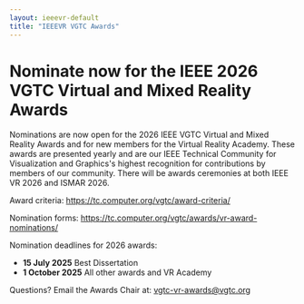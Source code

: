 ```yaml
---
layout: ieeevr-default
title: "IEEEVR VGTC Awards"
---
```



<!--p class="big_title" style="padding-bottom:0; margin-bottom:0">VGTC </p-->

<h1>Nominate now for the IEEE 2026 VGTC Virtual and Mixed Reality Awards</h1>

<p>Nominations are now open for the 2026 IEEE VGTC Virtual and Mixed Reality Awards and for new members for the Virtual Reality  Academy.  These awards are presented yearly and are our IEEE Technical Community for Visualization and Graphics's highest recognition  for contributions by members of our community.  There will be awards ceremonies at both IEEE VR 2026 and ISMAR 2026.</p>

<p>Award criteria:  <a href="https://tc.computer.org/vgtc/award-criteria/" target="_blank">https://tc.computer.org/vgtc/award-criteria/</a></p>

<p>Nomination forms:  <a href="https://tc.computer.org/vgtc/awards/vr-award-nominations/" target="_blank">https://tc.computer.org/vgtc/awards/vr-award-nominations/</a></p>

<p>Nomination deadlines for 2026 awards:</p>
<ul>
<li><strong>15 July 2025</strong>         Best Dissertation</li>
<li><strong>1 October 2025</strong>     All other awards and VR Academy</li>
</ul>

<p>
Questions?  Email the Awards Chair at:  <a href="mailto:vgtc-vr-awards@vgtc.org">vgtc-vr-awards@vgtc.org</a></p>


<div style="display:none">
    <h1>IEEE 2025 VGTC Virtual Reality Awards</h1>
    <p>
        The IEEE VGTC Virtual Reality Awards recognize and honor individuals who have made a significant contribution to our broadly defined virtual, augmented, mixed, and extended reality community through their research and/or service. 
    </p>
    <p>
        Except for the Outstanding Dissertation Award (those nominations closed in September), all nominations were due by <strong>January 5<sup>th</sup>, 2025</strong>.  In 2025 for the first time, we will recognize all of the VGTC VR award winners at both IEEE VR and IEEE ISMAR.  Recipients may choose to receive their award at either conference.
    </p>
    <ul class="extraSpacing">
        <li>
            <a href="{{"/assets/award/IEEE_VGTC_VR_Awards_2025_Call_for_Nominations.pdf" | relative_url }}"  target="_blank">Call for NOMINATIONS</a>
        </li>
        <li>
            <a href="https://tc.computer.org/vgtc/award-criteria/" target="_blank">IEEE VGTC Awards Overview and Criteria</a>
        </li>
    </ul>   
    
    <p>
        <h2>Awards:</h2>
        <ul class="extraSpacing">
		
            <li>
            <strong style="color:black">IEEE VGTC Virtual Reality Lifetime Achievement</strong>
            <br>
            <a class="specialLink" href="https://tc.computer.org/vgtc/award-criteria/#lifetime" target="_blank">View Award Criteria</a>&nbsp;|&nbsp;<a class="specialLink" href="https://tc.computer.org/vgtc/awards/virtual-augmented-reality-technical-awards/" target="_blank">View Previous Winners</a>&nbsp;|&nbsp;<a class="specialLink" href="https://forms.gle/skXmVG6QJkjQtTXH6">Submit a Nomination</a></li>

            <li>
            <strong style="color:black">IEEE VGTC Virtual Reality Technical Achievement</strong>
            <br>
            <a class="specialLink" href="https://tc.computer.org/vgtc/award-criteria/#technical" target="_blank">View Award Criteria</a>&nbsp;|&nbsp;<a class="specialLink" href="https://tc.computer.org/vgtc/awards/virtual-augmented-reality-technical-awards/" target="_blank">View Previous Winners</a>&nbsp;|&nbsp;<a class="specialLink" href="https://forms.gle/vTZ5czAKgQDz1RPE9">Submit a Nomination</a></li>

            <li>
            <strong style="color:black">IEEE VGTC Virtual Reality Significant New Researcher</strong>
            <br>
            <a class="specialLink" href="https://tc.computer.org/vgtc/award-criteria/#new_researcher" target="_blank">View Award Criteria</a>&nbsp;|&nbsp;<a class="specialLink" href="https://tc.computer.org/vgtc/awards/virtual-augmented-reality-technical-awards/" target="_blank">View Previous Winners</a>&nbsp;|&nbsp;<a class="specialLink" href="https://forms.gle/yzgkwbGDMoX9gPAU7" >Submit a Nomination</a></li>

            <li>
            <strong style="color:black">IEEE VGTC Virtual Reality Dissertation Award</strong>
            <br>
            <a class="specialLink" href="https://tc.computer.org/vgtc/award-criteria/#dissertation" target="_blank">View Award Criteria</a>&nbsp;|&nbsp;<a class="specialLink" href="https://tc.computer.org/vgtc/awards/vr-doctoral-dissertation-award/" target="_blank">View Previous Winners</a>&nbsp;&nbsp; <br>  2025 Nominations closed August 31<sup>st</sup><br> 2026 Nominations close TBD</li>

            <li>
            <strong style="color:black">IEEE VGTC Virtual Reality Service Award</strong>
            <br>
            <a class="specialLink" href="https://tc.computer.org/vgtc/award-criteria/#service" target="_blank">View Award Criteria</a>&nbsp;|&nbsp;<a class="specialLink" href="https://tc.computer.org/vgtc/awards/service-awards/" target="_blank">View Previous Winners</a>&nbsp;|&nbsp;<a class="specialLink" href="https://forms.gle/wnJ5yq9HEZQUWjac7">Submit a Nomination</a></li>

            <li>
            <strong style="color:black">IEEE VGTC Virtual Reality Academy</strong>
            <br>
            <a class="specialLink" href="https://tc.computer.org/vgtc/award-criteria/#academy" target="_blank">View Award Criteria</a>&nbsp;|&nbsp;<a class="specialLink" href="https://tc.computer.org/vgtc/awards/virtual-reality-academy//" target="_blank">View Previous Winners</a>&nbsp;|&nbsp;<a class="specialLink" href="https://forms.gle/XEuocc6gxrzHrLMX7">Submit a Nomination</a></li>            
        </ul>
    </p>

    <p>
        For questions or additional information please email IEEE VGTC VR Awards Program Chair, currently Mary Whitton, 
        at <a href="mailto:vgtc-vr-awards@vgtc.org">vgtc-vr-awards@vgtc.org</a>.
    </p>

</div>

